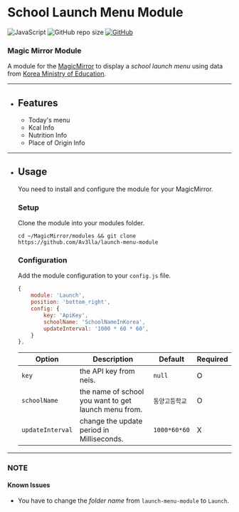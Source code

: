 # School Launch Menu Module

![JavaScript](https://img.shields.io/badge/JavaScript-181717.svg?logo=javascript)
![GitHub repo size](https://img.shields.io/github/repo-size/av3lla/launch-menu-module)
[![GitHub](https://img.shields.io/github/license/av3lla/launch-menu-module)](https://mit-license.org/)

### Magic Mirror Module

A module for the [MagicMirror](https://github.com/MichMich/MagicMirror) to display a *school launch menu* using data from [Korea Ministry of Education](https://open.neis.go.kr/).

---

* ## Features
    * Today's menu
    * Kcal Info
    * Nutrition Info
    * Place of Origin Info

---

* ## Usage
    You need to install and configure the module for your MagicMirror.

    ### Setup
    Clone the module into your modules folder.
    ```shell
    cd ~/MagicMirror/modules && git clone https://github.com/Av3lla/launch-menu-module
    ```
    ### Configuration

    Add the module configuration to your `config.js` file.

    ```js
    {
    	module: 'Launch',
    	position: 'bottom_right',
    	config: {
            key: 'ApiKey',
            schoolName: 'SchoolNameInKorea',
            updateInterval: '1000 * 60 * 60',
    	}
    },
    ```

    | Option | Description | Default | Required |
    |---|---|---|---|
    | `key` | the API key from neis.| `null` | O |
    | `schoolName` | the name of school you want to get launch menu from. | `동양고등학교` | O |
    | `updateInterval` | change the update period in Milliseconds. | `1000*60*60` | X |

---

### NOTE

#### Known Issues
  * You have to change the *folder name* from `launch-menu-module` to `Launch`.
